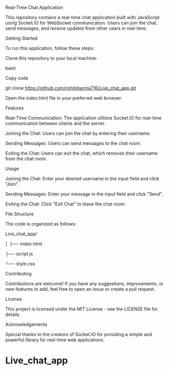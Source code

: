 Real-Time Chat Application


This repository contains a real-time chat application built with JavaScript using Socket.IO for WebSocket communication. Users can join the chat, send messages, and receive updates from other users in real-time.

Getting Started


To run this application, follow these steps:

Clone this repository to your local machine:

bash

Copy code

git clone https://github.com/rohitsharma716/Live_chat_app.git

Open the index.html file in your preferred web browser.


Features


Real-Time Communication: The application utilizes Socket.IO for real-time communication between clients and the server.

Joining the Chat: Users can join the chat by entering their username.

Sending Messages: Users can send messages to the chat room.

Exiting the Chat: Users can exit the chat, which removes their username from the chat room.


Usage


Joining the Chat: Enter your desired username in the input field and click "Join".

Sending Messages: Enter your message in the input field and click "Send".

Exiting the Chat: Click "Exit Chat" to leave the chat room.

File Structure



The code is organized as follows:

Live_chat_app/

│
├── index.html

├── script.js

└── style.css


Contributing


Contributions are welcome! If you have any suggestions, improvements, or new features to add, feel free to open an issue or create a pull request.


License


This project is licensed under the MIT License - see the LICENSE file for details.


Acknowledgements


Special thanks to the creators of Socket.IO for providing a simple and powerful library for real-time web applications.
# Live_chat_app
